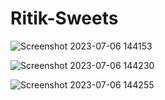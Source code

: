 # Ritik-Sweets
![Screenshot 2023-07-06 144153](https://github.com/Beyound3d/Ritik-Sweets/assets/129869652/659832e3-5577-436d-93f5-b9ea961fb83b)


![Screenshot 2023-07-06 144230](https://github.com/Beyound3d/Ritik-Sweets/assets/129869652/ab65311e-ede7-4c00-b80e-cf392e7f5935)

![Screenshot 2023-07-06 144255](https://github.com/Beyound3d/Ritik-Sweets/assets/129869652/98a8c75b-006e-454d-aee0-1722f04285b7)
